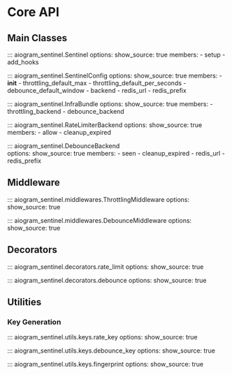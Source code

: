 # Core API

## Main Classes

::: aiogram_sentinel.Sentinel
    options:
      show_source: true
      members:
        - setup
        - add_hooks

::: aiogram_sentinel.SentinelConfig
    options:
      show_source: true
      members:
        - __init__
        - throttling_default_max
        - throttling_default_per_seconds
        - debounce_default_window
        - backend
        - redis_url
        - redis_prefix

::: aiogram_sentinel.InfraBundle
    options:
      show_source: true
      members:
        - throttling_backend
        - debounce_backend

::: aiogram_sentinel.RateLimiterBackend
    options:
      show_source: true
      members:
        - allow
        - cleanup_expired

::: aiogram_sentinel.DebounceBackend  
    options:
      show_source: true
      members:
        - seen
        - cleanup_expired
        - redis_url
        - redis_prefix

## Middleware

::: aiogram_sentinel.middlewares.ThrottlingMiddleware
    options:
      show_source: true

::: aiogram_sentinel.middlewares.DebounceMiddleware
    options:
      show_source: true

## Decorators

::: aiogram_sentinel.decorators.rate_limit
    options:
      show_source: true

::: aiogram_sentinel.decorators.debounce
    options:
      show_source: true

## Utilities

### Key Generation

::: aiogram_sentinel.utils.keys.rate_key
    options:
      show_source: true

::: aiogram_sentinel.utils.keys.debounce_key
    options:
      show_source: true

::: aiogram_sentinel.utils.keys.fingerprint
    options:
      show_source: true



